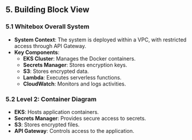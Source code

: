 ## 5. Building Block View

### 5.1 Whitebox Overall System
- **System Context**: The system is deployed within a VPC, with restricted access through API Gateway.
- **Key Components**:
    - **EKS Cluster**: Manages the Docker containers.
    - **Secrets Manager**: Stores encryption keys.
    - **S3**: Stores encrypted data.
    - **Lambda**: Executes serverless functions.
    - **CloudWatch**: Monitors and logs activities.

### 5.2 Level 2: Container Diagram
- **EKS**: Hosts application containers.
- **Secrets Manager**: Provides secure access to secrets.
- **S3**: Stores encrypted files.
- **API Gateway**: Controls access to the application.